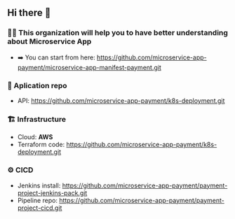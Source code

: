 ## Hi there 👋
### 🙋‍♀️ This organization will help you to have better understanding about Microservice App
- ➡️ You can start from here: https://github.com/microservice-app-payment/microservice-app-manifest-payment.git

### 🧱 Aplication repo
- API: https://github.com/microservice-app-payment/k8s-deployment.git
### 🏗️ Infrastructure
- Cloud: **AWS**
- Terraform code: https://github.com/microservice-app-payment/k8s-deployment.git
### ⚙️ CICD
- Jenkins install: https://github.com/microservice-app-payment/payment-project-jenkins-pack.git
- Pipeline repo: https://github.com/microservice-app-payment/payment-project-cicd.git
<!--

**Here are some ideas to get you started:**

🙋‍♀️ A short introduction - what is your organization all about?
🌈 Contribution guidelines - how can the community get involved?
👩‍💻 Useful resources - where can the community find your docs? Is there anything else the community should know?
🍿 Fun facts - what does your team eat for breakfast?
🧙 Remember, you can do mighty things with the power of [Markdown](https://docs.github.com/github/writing-on-github/getting-started-with-writing-and-formatting-on-github/basic-writing-and-formatting-syntax)
-->